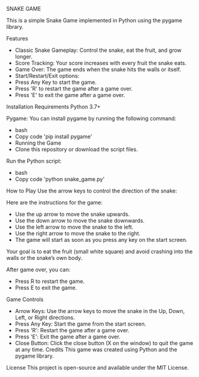 SNAKE GAME

This is a simple Snake Game implemented in Python using the pygame library.

Features

- Classic Snake Gameplay: Control the snake, eat the fruit, and grow longer.
- Score Tracking: Your score increases with every fruit the snake eats.
- Game Over: The game ends when the snake hits the walls or itself.
- Start/Restart/Exit options:
- Press Any Key to start the game.
- Press 'R' to restart the game after a game over.
- Press 'E' to exit the game after a game over.

Installation
Requirements
Python 3.7+

Pygame: You can install pygame by running the following command:

- bash
- Copy code 'pip install pygame'
- Running the Game
- Clone this repository or download the script files.

Run the Python script:
- bash
- Copy code 'python snake_game.py'

How to Play
Use the arrow keys to control the direction of the snake:

Here are the instructions for the game:
- Use the up arrow to move the snake upwards.
- Use the down arrow to move the snake downwards.
- Use the left arrow to move the snake to the left.
- Use the right arrow to move the snake to the right.
- The game will start as soon as you press any key on the start screen.

Your goal is to eat the fruit (small white square) and avoid crashing into the walls or the snake’s own body.

After game over, you can:

- Press R to restart the game.
- Press E to exit the game.

Game Controls
- Arrow Keys: Use the arrow keys to move the snake in the Up, Down, Left, or Right directions.
- Press Any Key: Start the game from the start screen.
- Press 'R': Restart the game after a game over.
- Press 'E': Exit the game after a game over.
- Close Button: Click the close button (X on the window) to quit the game at any time.
Credits
This game was created using Python and the pygame library.

License
This project is open-source and available under the MIT License.
